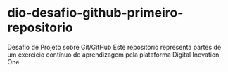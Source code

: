 # dio-desafio-github-primeiro-repositorio
Desafio de Projeto sobre Git/GitHub
Este repositorio representa partes de um exercicio contínuo de aprendizagem pela plataforma Digital Inovation One
